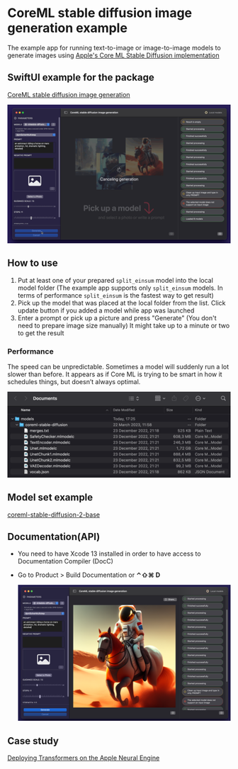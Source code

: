 # CoreML stable diffusion image generation example

The example app for running text-to-image or image-to-image models to generate images using [Apple's Core ML Stable Diffusion implementation](https://github.com/apple/ml-stable-diffusion)

## SwiftUI example for the package

[CoreML stable diffusion image generation](https://github.com/The-Igor/coreml-stable-diffusion-swift)

  ![The concept](https://github.com/The-Igor/coreml-stable-diffusion-swift-example/blob/main/img/img_08.gif)
 
 ## How to use
  
1. Put at least one of your prepared ``split_einsum`` model into the local model folder (The example app supports only ``split_einsum`` models. In terms of performance ``split_einsum`` is the fastest way to get result)
2. Pick up the model that was placed at the local folder from the list. Click update button if you added a model while app was launched
3. Enter a prompt or pick up a picture and press "Generate" (You don't need to prepare image size manually) It might take up to a minute or two to get the result

### Performance

 The speed can be unpredictable. Sometimes a model will suddenly run a lot slower than before. It appears as if Core ML is trying to be smart in how it schedules things, but doesn’t always optimal.

  ![The concept](https://github.com/The-Igor/coreml-stable-diffusion-swift-example/blob/main/img/img_03.png)

## Model set example
[coreml-stable-diffusion-2-base](https://huggingface.co/pcuenq/coreml-stable-diffusion-2-base/blob/main/coreml-stable-diffusion-2-base_split_einsum_compiled.zip )


## Documentation(API)
- You need to have Xcode 13 installed in order to have access to Documentation Compiler (DocC)

- Go to Product > Build Documentation or **⌃⇧⌘ D**

  ![The concept](https://github.com/The-Igor/coreml-stable-diffusion-swift-example/blob/main/img/img_01.png)


## Case study
[Deploying Transformers on the Apple Neural Engine](https://machinelearning.apple.com/research/neural-engine-transformers)


